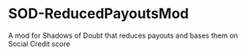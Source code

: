 # SOD-ReducedPayoutsMod
A mod for Shadows of Doubt that reduces payouts and bases them on Social Credit score
